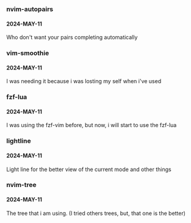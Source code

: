 ### nvim-autopairs
#### 2024-MAY-11
Who don't want your pairs completing automatically


### vim-smoothie
#### 2024-MAY-11
I was needing it because i was losting my self when i've used <C-d> <C-u>


### fzf-lua
#### 2024-MAY-11
I was using the fzf-vim before, but now, i will start to use the fzf-lua


### lightline
#### 2024-MAY-11
Light line for the better view of the current mode and other things


### nvim-tree
#### 2024-MAY-11
The tree that i am using. (I tried others trees, but, that one is the better)

